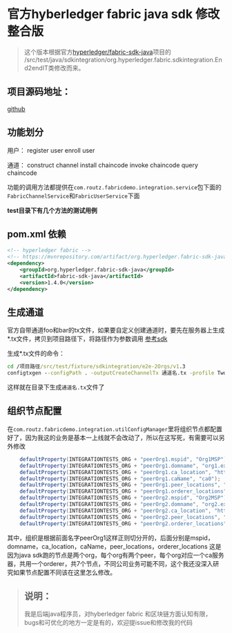 # 官方hyberledger fabric java sdk 修改整合版

> 这个版本根据官方[hyperledger/fabric-sdk-java](https://github.com/hyperledger/fabric-sdk-java)项目的
/src/test/java/sdkintegration/org.hyperledger.fabric.sdkintegration.End2endIT类修改而来。

## 项目源码地址：
[github](https://github.com/t4Wang/fabric-java-sdk-mod)

## 功能划分
用户：
register user
enroll user

通道：
construct channel
install chaincode
invoke chaincode
query chaincode

功能的调用方法都提供在`com.routz.fabricdemo.integration.service`包下面的`FabricChannelService`和`FabricUserService`下面

**test目录下有几个方法的测试用例**

## pom.xml 依赖

```xml
<!-- hyperledger fabric -->
<!-- https://mvnrepository.com/artifact/org.hyperledger.fabric-sdk-java/fabric-sdk-java -->
<dependency>
    <groupId>org.hyperledger.fabric-sdk-java</groupId>
    <artifactId>fabric-sdk-java</artifactId>
    <version>1.4.0</version>
</dependency>
```

## 生成通道
官方自带通道foo和bar的tx文件，如果要自定义创建通道时，要先在服务器上生成*.tx文件，拷贝到项目路径下，将路径作为参数调用
[参考sdk](https://github.com/hyperledger/fabric-sdk-java#channel-creation-artifacts)

生成*.tx文件的命令：
```cmd
cd /项目路径/src/test/fixture/sdkintegration/e2e-2Orgs/v1.3
configtxgen --configPath . -outputCreateChannelTx 通道名.tx -profile TwoOrgsChannel_v13 -channelID 通道名
```

这样就在目录下生成`通道名.tx`文件了

## 组织节点配置

在`com.routz.fabricdemo.integration.utilConfigManager`里将组织节点都配置好了，因为我这的业务是基本一上线就不会改动了，所以在这写死，有需要可以另外修改
```java
    defaultProperty(INTEGRATIONTESTS_ORG + "peerOrg1.mspid", "Org1MSP");
    defaultProperty(INTEGRATIONTESTS_ORG + "peerOrg1.domname", "org1.example.com");
    defaultProperty(INTEGRATIONTESTS_ORG + "peerOrg1.ca_location", "http://" + LOCALHOST + ":7054");
    defaultProperty(INTEGRATIONTESTS_ORG + "peerOrg1.caName", "ca0");
    defaultProperty(INTEGRATIONTESTS_ORG + "peerOrg1.peer_locations", "peer0.org1.example.com@grpc://" + LOCALHOST + ":7051, peer1.org1.example.com@grpc://" + LOCALHOST + ":7056");
    defaultProperty(INTEGRATIONTESTS_ORG + "peerOrg1.orderer_locations", "orderer.example.com@grpc://" + LOCALHOST + ":7050");
    defaultProperty(INTEGRATIONTESTS_ORG + "peerOrg2.mspid", "Org2MSP");
    defaultProperty(INTEGRATIONTESTS_ORG + "peerOrg2.domname", "org2.example.com");
    defaultProperty(INTEGRATIONTESTS_ORG + "peerOrg2.ca_location", "http://" + LOCALHOST + ":8054");
    defaultProperty(INTEGRATIONTESTS_ORG + "peerOrg2.peer_locations", "peer0.org2.example.com@grpc://" + LOCALHOST + ":8051,peer1.org2.example.com@grpc://" + LOCALHOST + ":8056");
    defaultProperty(INTEGRATIONTESTS_ORG + "peerOrg2.orderer_locations", "orderer.example.com@grpc://" + LOCALHOST + ":7050");

```
其中，组织是根据前面名字peerOrg1这样正则切分开的，后面分别是mspid，domname，ca_location，caName，peer_locations，orderer_locations
这是因为java sdk跑的节点是两个org，每个org有两个peer，每个org对应一个ca服务器，共用一个orderer，共7个节点，不同公司业务可能不同，这个我还没深入研究如果节点配置不同该在这里怎么修改。

> ## 说明：
> 我是后端java程序员，对hyberledger fabric 和区块链方面认知有限，bugs和可优化的地方一定是有的，欢迎提issue和修改我的代码